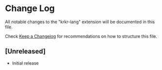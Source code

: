 # Change Log

All notable changes to the "krkr-lang" extension will be documented in this file.

Check [Keep a Changelog](http://keepachangelog.com/) for recommendations on how to structure this file.

## [Unreleased]

- Initial release